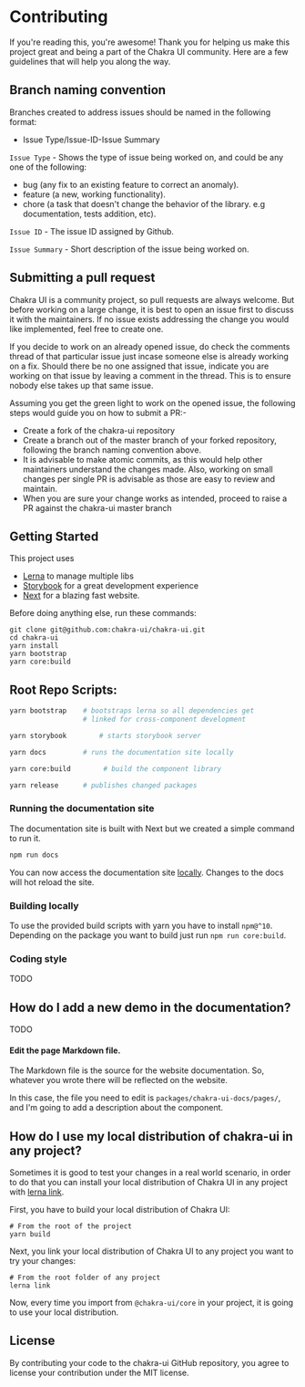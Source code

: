 # Contributing

If you're reading this, you're awesome! Thank you for helping us make this
project great and being a part of the Chakra UI community. Here are a few
guidelines that will help you along the way.

## Branch naming convention
Branches created to address issues should be named in the following format:
- Issue Type/Issue-ID-Issue Summary

```Issue Type``` - Shows the type of issue being worked on, and could be any one of the following:

- bug (any fix to an existing feature to correct an anomaly).
- feature (a new, working functionality).
- chore (a task that doesn't change the behavior of the library. e.g documentation, tests addition, etc).

```Issue ID``` - The issue ID assigned by Github.

```Issue Summary``` - Short description of the issue being worked on.

## Submitting a pull request

Chakra UI is a community project, so pull requests are always welcome. But before working on a large change, it is best to open an issue first to discuss
it with the maintainers. If no issue exists addressing the change you would like implemented, feel free to create one.

If you decide to work on an already opened issue, do check the comments thread of that particular issue just incase someone else is already working on a fix. Should there be no one assigned that issue, indicate you are working on that issue by leaving a comment in the thread. This is to ensure nobody else takes up that same issue.

Assuming you get the green light to work on the opened issue, the following steps would guide you on how to submit a PR:-

- Create a fork of the chakra-ui repository
- Create a branch out of the master branch of your forked repository, following the branch naming convention above.
- It is advisable to make atomic commits, as this would help other maintainers understand the changes made. Also, working on small changes per single PR is advisable as those are easy to review and maintain.
- When you are sure your change works as intended, proceed to raise a PR against the chakra-ui master branch


## Getting Started

This project uses

- [Lerna](https://lerna.js.org/) to manage multiple libs
- [Storybook](https://storybook.js.org/) for a great development experience
- [Next](https://nextjs.org/) for a blazing fast website.

Before doing anything else, run these commands:

```
git clone git@github.com:chakra-ui/chakra-ui.git
cd chakra-ui
yarn install
yarn bootstrap
yarn core:build
```

## Root Repo Scripts:

```sh
yarn bootstrap    # bootstraps lerna so all dependencies get
                  # linked for cross-component development

yarn storybook        # starts storybook server

yarn docs         # runs the documentation site locally

yarn core:build        # build the component library

yarn release      # publishes changed packages
```

### Running the documentation site

The documentation site is built with Next but we created a simple command to run
it.

```sh
npm run docs
```

You can now access the documentation site [locally](http://localhost:3000).
Changes to the docs will hot reload the site.

### Building locally

To use the provided build scripts with yarn you have to install `npm@^10`.
Depending on the package you want to build just run `npm run core:build`.

### Coding style

TODO

## How do I add a new demo in the documentation?

TODO

#### Edit the page Markdown file.

The Markdown file is the source for the website documentation. So, whatever you
wrote there will be reflected on the website.

In this case, the file you need to edit is `packages/chakra-ui-docs/pages/`, and
I'm going to add a description about the component.

## How do I use my local distribution of chakra-ui in any project?

Sometimes it is good to test your changes in a real world scenario, in order to
do that you can install your local distribution of Chakra UI in any project with
[lerna link](https://github.com/lerna/lerna/tree/master/commands/link).

First, you have to build your local distribution of Chakra UI:

```shell
# From the root of the project
yarn build
```

Next, you link your local distribution of Chakra UI to any project you want to
try your changes:

```shell
# From the root folder of any project
lerna link
```

Now, every time you import from `@chakra-ui/core` in your project, it is going
to use your local distribution.

## License

By contributing your code to the chakra-ui GitHub repository, you agree to
license your contribution under the MIT license.

